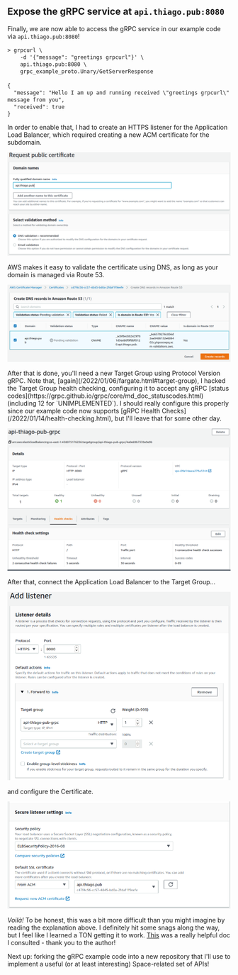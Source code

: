 ## Expose the gRPC service at `api.thiago.pub:8080`

Finally, we are now able to access the gRPC service in our example code via
`api.thiago.pub:8080`!

```
> grpcurl \
    -d '{"message": "greetings grpcurl"}' \
    api.thiago.pub:8080 \
    grpc_example_proto.Unary/GetServerResponse

{
  "message": "Hello I am up and running received \"greetings grpcurl\" message from you",
  "received": true
}
```

In order to enable that, I had to create an HTTPS listener for the Application
Load Balancer, which required creating a new ACM certificate for the subdomain.

<p align="center"> 
  <img src="/images/api_thiago_pub-certificate.png" title="" width="" />
</p>

AWS makes it easy to validate the certificate using DNS, as long as your domain
is managed via Route 53.

<p align="center"> 
  <img src="/images/api_thiago_pub-certificate-validation.png" title="" width="" />
</p>

<a id="target-group" />
After that is done, you'll need a new Target Group using Protocol Version gRPC.
Note that, [again](/2022/01/06/fargate.html#target-group), I hacked the Target
Group health checking, configuring it to accept any gRPC
[status codes](https://grpc.github.io/grpc/core/md_doc_statuscodes.html)
(including 12 for `UNIMPLEMENTED`). I should really configure this properly since
our example code now supports [gRPC Health Checks](/2022/01/14/health-checking.html),
but I'll leave that for some other day.

<p align="center"> 
  <img src="/images/api_thiago_pub-grpc-tg.png" title="" width="" />
</p>

After that, connect the Application Load Balancer to the Target Group...

<p align="center"> 
  <img src="/images/api_thiago_pub-lb-grpc.png" title="" width="" />
</p>

and configure the Certificate.

<p align="center"> 
  <img src="/images/api_thiago_pub-lb-grpc-certificate.png" title="" width="" />
</p>

*Voilà!* To be honest, this was a bit more difficult than you might imagine by
reading the explanation above. I definitely hit some snags along the way, but I
feel like I learned a TON getting it to work.
[This](https://aws.amazon.com/blogs/aws/new-application-load-balancer-support-for-end-to-end-http-2-and-grpc/)
was a really helpful doc I consulted - thank you to the author!

Next up: forking the gRPC example code into a new repository that I'll use to
implement a useful (or at least interesting) Space-related set of APIs!
